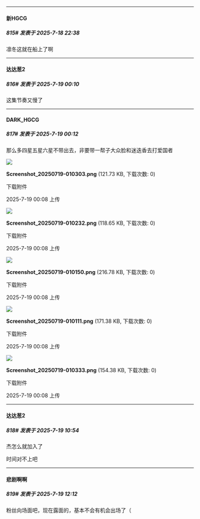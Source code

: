 ﻿
*****

####  新HGCG  
##### 815#       发表于 2025-7-18 22:38

凛冬这就在船上了啊


*****

####  达达葱2  
##### 816#       发表于 2025-7-19 00:10

这集节奏又慢了

*****

####  DARK_HGCG  
##### 817#       发表于 2025-7-19 00:12

那么多四星五星六星不带出去，非要带一帮子大众脸和迷迭香去打爱国者

<img src="https://img.stage1st.com/forum/202507/19/000815b6nrww7wrrb86i8y.png" referrerpolicy="no-referrer">

<strong>Screenshot_20250719-010303.png</strong> (121.73 KB, 下载次数: 0)

下载附件

2025-7-19 00:08 上传

<img src="https://img.stage1st.com/forum/202507/19/000815m428hh7bzh1suseh.png" referrerpolicy="no-referrer">

<strong>Screenshot_20250719-010232.png</strong> (118.65 KB, 下载次数: 0)

下载附件

2025-7-19 00:08 上传

<img src="https://img.stage1st.com/forum/202507/19/000816oxj1o5l2xm7vpp9d.png" referrerpolicy="no-referrer">

<strong>Screenshot_20250719-010150.png</strong> (216.78 KB, 下载次数: 0)

下载附件

2025-7-19 00:08 上传

<img src="https://img.stage1st.com/forum/202507/19/000816lhuiuui7272yeuur.png" referrerpolicy="no-referrer">

<strong>Screenshot_20250719-010111.png</strong> (171.38 KB, 下载次数: 0)

下载附件

2025-7-19 00:08 上传

<img src="https://img.stage1st.com/forum/202507/19/000815t39di9gpz1i6biin.png" referrerpolicy="no-referrer">

<strong>Screenshot_20250719-010333.png</strong> (154.38 KB, 下载次数: 0)

下载附件

2025-7-19 00:08 上传


*****

####  达达葱2  
##### 818#       发表于 2025-7-19 10:54

杰怎么就加入了

时间对不上吧


*****

####  悲剧啊啊  
##### 819#       发表于 2025-7-19 12:12

粉丝向场面吧，现在露面的，基本不会有机会出场了（

